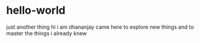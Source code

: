 # hello-world
just another thing
hi i am dhananjay came here to explore new things and to master the things i already knew
